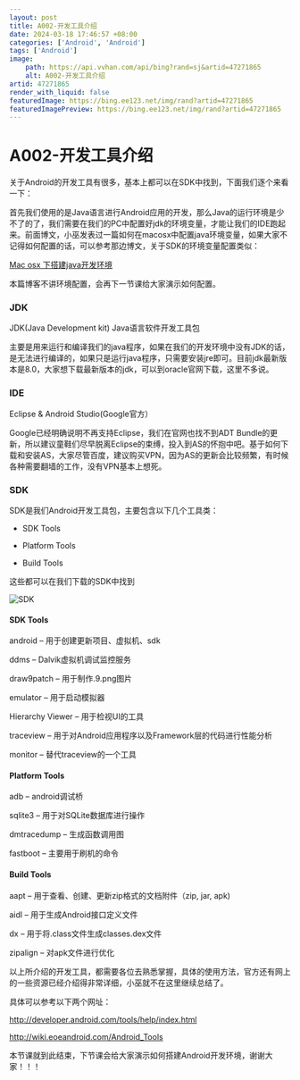 ```yaml
---
layout: post
title: A002-开发工具介绍
date: 2024-03-18 17:46:57 +08:00
categories: ['Android', 'Android']
tags: ['Android']
image:
    path: https://api.vvhan.com/api/bing?rand=sj&artid=47271865
    alt: A002-开发工具介绍
artid: 47271865
render_with_liquid: false
featuredImage: https://bing.ee123.net/img/rand?artid=47271865
featuredImagePreview: https://bing.ee123.net/img/rand?artid=47271865
---
```


# A002-开发工具介绍

关于Android的开发工具有很多，基本上都可以在SDK中找到，下面我们逐个来看一下：

首先我们使用的是Java语言进行Android应用的开发，那么Java的运行环境是少不了的了，我们需要在我们的PC中配置好jdk的环境变量，才能让我们的IDE跑起来。前面博文，小巫发表过一篇如何在macosx中配置java环境变量，如果大家不记得如何配置的话，可以参考那边博文，关于SDK的环境变量配置类似：
  
[Mac osx 下搭建java开发环境](http://blog.csdn.net/wwj_748/article/details/44628111)

本篇博客不讲环境配置，会再下一节课给大家演示如何配置。

### JDK

JDK(Java Development kit) Java语言软件开发工具包
  
主要是用来运行和编译我们的java程序，如果在我们的开发环境中没有JDK的话，是无法进行编译的，如果只是运行java程序，只需要安装jre即可。目前jdk最新版本是8.0，大家想下载最新版本的jdk，可以到oracle官网下载，这里不多说。

### IDE

Eclipse & Android Studio(Google官方）
  
Google已经明确说明不再支持Eclipse，我们在官网也找不到ADT Bundle的更新，所以建议童鞋们尽早脱离Eclipse的束缚，投入到AS的怀抱中吧。基于如何下载和安装AS，大家尽管百度，建议购买VPN，因为AS的更新会比较频繁，有时候各种需要翻墙的工作，没有VPN基本上想死。

### SDK

SDK是我们Android开发工具包，主要包含以下几个工具类：
  
- SDK Tools
  
- Platform Tools
  
- Build Tools
  
这些都可以在我们下载的SDK中找到
  
![SDK](https://img-blog.csdn.net/20150804091926727)

#### SDK Tools

android – 用于创建更新项目、虚拟机、sdk
  
ddms – Dalvik虚拟机调试监控服务
  
draw9patch – 用于制作.9.png图片
  
emulator – 用于启动模拟器
  
Hierarchy Viewer – 用于检视UI的工具
  
traceview – 用于对Android应用程序以及Framework层的代码进行性能分析
  
monitor – 替代traceview的一个工具

#### Platform Tools

adb – android调试桥
  
sqlite3 – 用于对SQLite数据库进行操作
  
dmtracedump – 生成函数调用图
  
fastboot – 主要用于刷机的命令

#### Build Tools

aapt – 用于查看、创建、更新zip格式的文档附件（zip, jar, apk)
  
aidl – 用于生成Android接口定义文件
  
dx – 用于将.class文件生成classes.dex文件
  
zipalign – 对apk文件进行优化

以上所介绍的开发工具，都需要各位去熟悉掌握，具体的使用方法，官方还有网上的一些资源已经介绍得非常详细，小巫就不在这里继续总结了。
  
具体可以参考以下两个网址：
  
<http://developer.android.com/tools/help/index.html>
  
<http://wiki.eoeandroid.com/Android_Tools>

本节课就到此结束，下节课会给大家演示如何搭建Android开发环境，谢谢大家！！！